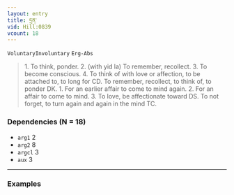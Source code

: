 ```yaml
---
layout: entry
title: དྲན་
vid: Hill:0839
vcount: 18
---
```

`VoluntaryInvoluntary` `Erg-Abs`
> 1\.
 To think, ponder\.
 2\.
 (with yid la) To remember, recollect\.
 3\.
 To become conscious\.
 4\.
 To think of with love or affection, to be attached to, to long for CD\.
 To remember, recollect, to think of, to ponder DK\.
 1\.
 For an earlier affair to come to mind again\.
 2\.
 For an affair to come to mind\.
 3\.
 To love, be affectionate toward DS\.
 To not forget, to turn again and again in the mind TC\.

### Dependencies (N = 18)
* `arg1` 2
* `arg2` 8
* `argcl` 3
* `aux` 3

---

### Examples



